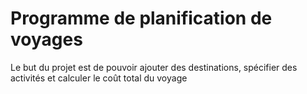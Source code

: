 # Programme de planification de voyages

Le but du projet est de pouvoir ajouter des destinations, spécifier des activités et calculer le coût total du voyage
